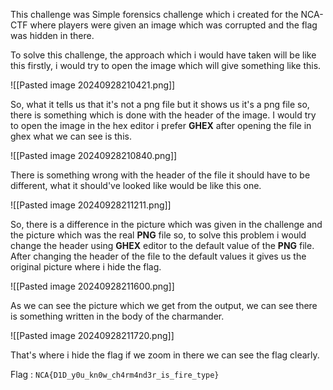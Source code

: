 
This challenge was Simple forensics challenge which i created for the NCA-CTF where players were given an image which was corrupted and the flag was hidden in there.

To solve this challenge, the approach which i would have taken will be like this firstly, i would try to open the image which will give something like this.

![[Pasted image 20240928210421.png]]

So, what it tells us that it's not a png file but it shows us it's a png file so, there is something which is done with the header of the image. I would try to open the image in the hex editor i prefer **GHEX** after opening the file in ghex what we can see is this.

![[Pasted image 20240928210840.png]]

There is something wrong with the header of the file it should have to be different, what it should've looked like would be like this one.

![[Pasted image 20240928211211.png]]

So, there is a difference in the picture which was given in the challenge and the picture which was the real **PNG** file so, to solve this problem i would change the header using **GHEX** editor to the default value of the **PNG** file. After changing the header of the file to the default values it gives us the original picture where i hide the flag.

![[Pasted image 20240928211600.png]]

As we can see the picture which we get from the output, we can see there is something written in the body of the charmander.

![[Pasted image 20240928211720.png]]

That's where i hide the flag if we zoom in there we can see the flag clearly. 

Flag : `NCA{D1D_y0u_kn0w_ch4rm4nd3r_is_fire_type}`
